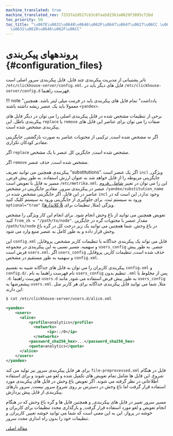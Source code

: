```yaml
---
machine_translated: true
machine_translated_rev: 72537a2d527c63c07aa5d2361a8829f3895cf2bd
toc_priority: 50
toc_title: "\u067E\u0631\u0648\u0646\u062F\u0647\u0647\u0627\u06CC \u067E\u06CC\u06A9\
  \u0631\u0628\u0646\u062F\u06CC"
---
```


# پروندههای پیکربندی {#configuration_files}

تاتر پشتیبانی از مدیریت پیکربندی چند فایل. فایل پیکربندی سرور اصلی است `/etc/clickhouse-server/config.xml`. فایل های دیگر باید در `/etc/clickhouse-server/config.d` فهرست راهنما.

!!! note "یادداشت"
    تمام فایل های پیکربندی باید در فرمت میلی لیتر باشد. همچنین معمولا باید یک عنصر ریشه داشته باشند `<yandex>`.

برخی از تنظیمات مشخص شده در فایل پیکربندی اصلی را می توان در دیگر فایل های پیکربندی باطل. این `replace` یا `remove` صفات را می توان برای عناصر این فایل های پیکربندی مشخص شده است.

اگر نه مشخص شده است, ترکیبی از محتویات عناصر به صورت بازگشتی, جایگزینی مقادیر کودکان تکراری.

اگر `replace` مشخص شده است, جایگزین کل عنصر با یک مشخص.

اگر `remove` مشخص شده است, حذف عنصر.

پیکربندی همچنین می توانید تعریف “substitutions”. اگر یک عنصر است `incl` ویژگی, جایگزینی مربوطه را از فایل خواهد شد به عنوان ارزش استفاده. به طور پیش فرض, مسیر به فایل با تعویض است `/etc/metrika.xml`. این را می توان در تغییر [شامل \_فروم](server-configuration-parameters/settings.md#server_configuration_parameters-include_from) عنصر در پیکربندی سرور. مقادیر جایگزینی در مشخص `/yandex/substitution_name` عناصر در این فایل. اگر جایگزینی مشخص شده در `incl` وجود ندارد, این است که در ورود به سیستم ثبت. برای جلوگیری از جایگزینی ورود به سیستم کلیک کنید `optional="true"` ویژگی (مثلا, تنظیمات برای [& کلاندارها](server-configuration-parameters/settings.md)).

تعویض همچنین می توانید از باغ وحش انجام شود. برای انجام این کار ویژگی را مشخص کنید `from_zk = "/path/to/node"`. مقدار عنصر با محتویات گره در جایگزین `/path/to/node` در باغ وحش. شما همچنین می توانید یک زیر درخت کل در گره باغ وحش قرار داده و به طور کامل به عنصر منبع وارد می شود.

این `config.xml` فایل می تواند یک پیکربندی جداگانه با تنظیمات کاربر مشخص, پروفایل, و سهمیه. مسیر نسبی به این پیکربندی در مجموعه `users_config` عنصر. به طور پیش فرض است `users.xml`. اگر `users_config` حذف شده است, تنظیمات کاربر, پروفایل, و سهمیه به طور مستقیم در مشخص `config.xml`.

پیکربندی کاربران را می توان به فایل های جداگانه شبیه به تقسیم `config.xml` و `config.d/`.
نام فهرست راهنما به نام `users_config` تنظیم بدون `.xml` پس از مخلوط با `.d`.
فهرست راهنما `users.d` به طور پیش فرض استفاده می شود, مانند `users_config` پیشفرضها به `users.xml`.
مثلا, شما می توانید فایل پیکربندی جداگانه برای هر کاربر مثل این دارند:

``` bash
$ cat /etc/clickhouse-server/users.d/alice.xml
```

``` xml
<yandex>
    <users>
      <alice>
          <profile>analytics</profile>
            <networks>
                  <ip>::/0</ip>
            </networks>
          <password_sha256_hex>...</password_sha256_hex>
          <quota>analytics</quota>
      </alice>
    </users>
</yandex>
```

برای هر فایل پیکربندی سرور نیز تولید می کند `file-preprocessed.xml` فایل در هنگام شروع. این فایل ها شامل تمام تعویض های تکمیل شده و لغو می شوند و برای استفاده اطلاعاتی در نظر گرفته می شوند. اگر تعویض باغ وحش در فایل های پیکربندی مورد استفاده قرار گرفت اما باغ وحش در دسترس بر روی شروع سرور نیست, سرور بارهای پیکربندی از فایل پیش پردازش.

مسیر سرور تغییر در فایل های پیکربندی, و همچنین فایل ها و گره باغ وحش که در هنگام انجام تعویض و لغو مورد استفاده قرار گرفت, و بارگذاری مجدد تنظیمات برای کاربران و خوشه در پرواز. این به این معنی است که شما می توانید خوشه تغییر, کاربران, و تنظیمات خود را بدون راه اندازی مجدد سرور.

[مقاله اصلی](https://clickhouse.tech/docs/en/operations/configuration_files/) <!--hide-->

